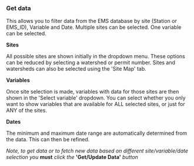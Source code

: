 ### Get data

This allows you to filter data from the EMS database by site (Station or EMS_ID), Variable and Date. Multiple sites can be selected. One variable can be selected.

**Sites**  

All possible sites are shown initially in the dropdown menu. These options can be reduced by selecting a watershed or permit number. Sites and watersheds can also be selected using the 'Site Map' tab.  

**Variables**  

Once site selection is made, variables with data for those sites are then shown in the 'Select variable' dropdown. You can select whether you only want to show variables that are available for ALL selected sites, or just for ANY of the sites. 

**Dates**  

The minimum and maximum date range are automatically determined from the data. This can then be refined.  

*Note, to get data or to fetch new data based on different site/variable/date selection you* **must** *click the* **'Get/Update Data'** *button* 



